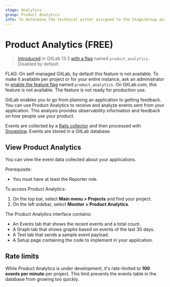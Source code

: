 ```yaml
---
stage: Analytics
group: Product Analytics
info: To determine the technical writer assigned to the Stage/Group associated with this page, see https://about.gitlab.com/handbook/engineering/ux/technical-writing/#assignments
---
```


# Product Analytics **(FREE)**

> [Introduced](https://gitlab.com/gitlab-org/gitlab/-/issues/225167) in GitLab 13.3 [with a flag](../administration/feature_flags.md) named `product_analytics`. Disabled by default.

FLAG:
On self-managed GitLab, by default this feature is not available. To make it available per project or for your entire instance, ask an administrator to [enable the feature flag](../administration/feature_flags.md) named `product_analytics`. On GitLab.com, this feature is not available. The feature is not ready for production use.

GitLab enables you to go from planning an application to getting feedback. You can use
Product Analytics to receive and analyze events sent from your application. This analysis
provides observability information and feedback on how people use your product.

Events are collected by a [Rails collector](https://gitlab.com/gitlab-org/gitlab/-/merge_requests/36443) and
then processed with [Snowplow](https://github.com/snowplow/snowplow). Events are stored in a GitLab database.

## View Product Analytics

You can view the event data collected about your applications.

Prerequisite:

- You must have at least the Reporter role.

To access Product Analytics:

1. On the top bar, select **Main menu > Projects** and find your project.
1. On the left sidebar, select **Monitor > Product Analytics**.

The Product Analytics interface contains:

- An Events tab that shows the recent events and a total count.
- A Graph tab that shows graphs based on events of the last 30 days.
- A Test tab that sends a sample event payload.
- A Setup page containing the code to implement in your application.

## Rate limits

While Product Analytics is under development, it's rate-limited to
**100 events per minute** per project. This limit prevents the events table in the
database from growing too quickly.
